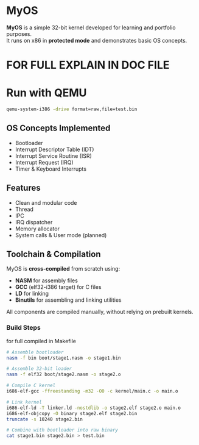 # MyOS

**MyOS** is a simple 32-bit kernel developed for learning and portfolio purposes.  
It runs on x86 in **protected mode** and demonstrates basic OS concepts.

# FOR FULL EXPLAIN IN DOC FILE

# Run with QEMU
```bash
qemu-system-i386 -drive format=raw,file=test.bin
```

## OS Concepts Implemented
- Bootloader
- Interrupt Descriptor Table (IDT)
- Interrupt Service Routine (ISR)
- Interrupt Request (IRQ)
- Timer & Keyboard Interrupts

## Features
- Clean and modular code
- Thread
- IPC
- IRQ dispatcher
- Memory allocator
- System calls & User mode (planned)

## Toolchain & Compilation
MyOS is **cross-compiled** from scratch using:
- **NASM** for assembly files
- **GCC** (elf32-i386 target) for C files
- **LD** for linking
- **Binutils** for assembling and linking utilities

All components are compiled manually, without relying on prebuilt kernels.

### Build Steps
for full compiled in Makefile
```bash
# Assemble bootloader
nasm -f bin boot/stage1.nasm -o stage1.bin

# Assemble 32-bit loader
nasm -f elf32 boot/stage2.nasm -o stage2.o

# Compile C kernel
i686-elf-gcc -ffreestanding -m32 -O0 -c kernel/main.c -o main.o

# Link kernel
i686-elf-ld -T linker.ld -nostdlib -o stage2.elf stage2.o main.o
i686-elf-objcopy -O binary stage2.elf stage2.bin
truncate -s 10240 stage2.bin

# Combine with bootloader into raw binary
cat stage1.bin stage2.bin > test.bin
```

